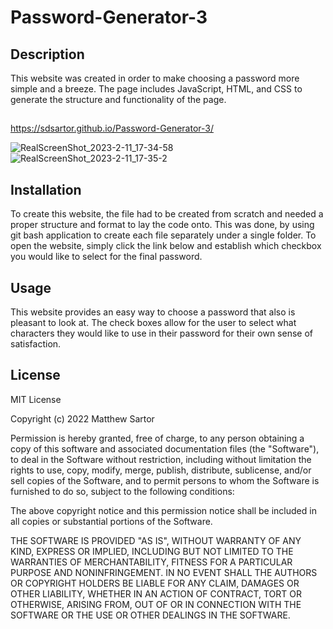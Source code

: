 # Password-Generator-3

## Description

This website was created in order to make choosing a password more simple and a breeze.  The page includes JavaScript, HTML, and CSS to generate the structure and functionality of the page.

## 
https://sdsartor.github.io/Password-Generator-3/

![RealScreenShot_2023-2-11_17-34-58](https://user-images.githubusercontent.com/116858656/218288361-fda2abb6-2cd1-46f7-b477-8c5fe87bba88.jpeg)
![RealScreenShot_2023-2-11_17-35-2](https://user-images.githubusercontent.com/116858656/218288364-44a8520d-1933-4840-9272-6fc3800ce1cb.jpeg)


## Installation

To create this website, the file had to be created from scratch and needed a proper structure and format to lay the code onto.  This was done, by using git bash application to create each file separately under a single folder.  To open the website, simply click the link below and establish which checkbox you would like to select for the final password.

## Usage

This website provides an easy way to choose a password that also is pleasant to look at.  The check boxes allow for the user to select what characters they would like to use in their password for their own sense of satisfaction.

## License

MIT License

Copyright (c) 2022 Matthew Sartor

Permission is hereby granted, free of charge, to any person obtaining a copy
of this software and associated documentation files (the "Software"), to deal
in the Software without restriction, including without limitation the rights
to use, copy, modify, merge, publish, distribute, sublicense, and/or sell
copies of the Software, and to permit persons to whom the Software is
furnished to do so, subject to the following conditions:

The above copyright notice and this permission notice shall be included in all
copies or substantial portions of the Software.

THE SOFTWARE IS PROVIDED "AS IS", WITHOUT WARRANTY OF ANY KIND, EXPRESS OR
IMPLIED, INCLUDING BUT NOT LIMITED TO THE WARRANTIES OF MERCHANTABILITY,
FITNESS FOR A PARTICULAR PURPOSE AND NONINFRINGEMENT. IN NO EVENT SHALL THE
AUTHORS OR COPYRIGHT HOLDERS BE LIABLE FOR ANY CLAIM, DAMAGES OR OTHER
LIABILITY, WHETHER IN AN ACTION OF CONTRACT, TORT OR OTHERWISE, ARISING FROM,
OUT OF OR IN CONNECTION WITH THE SOFTWARE OR THE USE OR OTHER DEALINGS IN THE
SOFTWARE.
